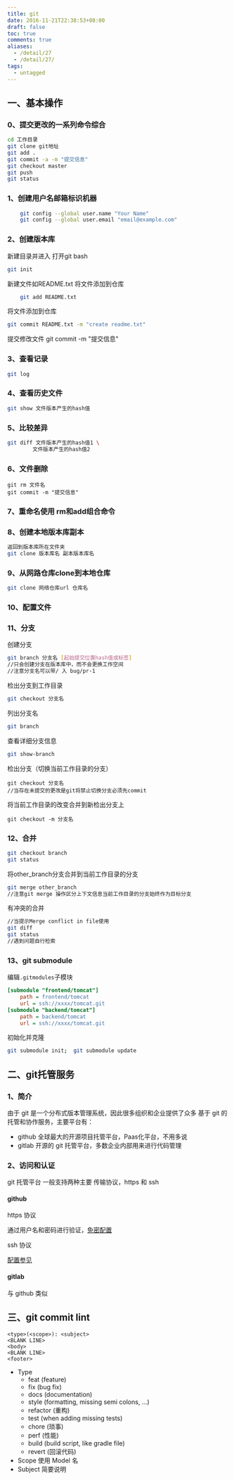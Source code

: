 ```yaml
---
title: git
date: 2016-11-21T22:38:53+08:00
draft: false
toc: true
comments: true
aliases:
  - /detail/27
  - /detail/27/
tags:
  - untagged
---
```


## 一、基本操作

### 0、提交更改的一系列命令综合

```bash
cd 工作目录
git clone git地址
git add .
git commit -a -m "提交信息"
git checkout master
git push
git status
```

### 1、创建用户名邮箱标识机器

```bash
	git config --global user.name "Your Name"
	git config --global user.email "email@example.com"
```

### 2、创建版本库

新建目录并进入
打开git bash

```bash
git init
```

新建文件如README.txt
将文件添加到仓库

```bash
	git add README.txt
```

将文件添加到仓库

```bash
git commit README.txt -m "create readme.txt"
```

提交修改文件 git commit -m "提交信息"

### 3、查看记录

```bash
git log
```

### 4、查看历史文件

```bash
git show 文件版本产生的hash值
```

### 5、比较差异

```bash
git diff 文件版本产生的hash值1 \
        文件版本产生的hash值2
```

### 6、文件删除

```
git rm 文件名
git commit -m "提交信息"
```

### 7、重命名使用 rm和add组合命令

### 8、创建本地版本库副本

```bash
返回到版本库所在文件夹
git clone 版本库名 副本版本库名
```

### 9、从网路仓库clone到本地仓库

```bash
git clone 网络仓库url 仓库名
```

### 10、配置文件

### 11、分支

创建分支

```bash
git branch 分支名 [起始提交位置hash值或标签]
//只会创建分支在版本库中，而不会更换工作空间
//注意分支名可以带/ 入 bug/pr-1
```

检出分支到工作目录

```bash
git checkout 分支名
```

列出分支名

```bash
git branch
```

查看详细分支信息

```bash
git show-branch
```

检出分支（切换当前工作目录的分支）

```
git checkout 分支名
//当存在未提交的更改是git将禁止切换分支必须先commit
```

将当前工作目录的改变合并到新检出分支上

	git checkout -m 分支名

### 12、合并

```bash
git checkout branch
git status
```

将other_branch分支合并到当前工作目录的分支

```bash
git merge other_branch
//注意git merge 操作区分上下文信息当前工作目录的分支始终作为目标分支
```

有冲突的合并

```bash
//当提示Merge conflict in file使用
git diff
git status
//遇到问题自行检索
```

### 13、git submodule

编辑`.gitmodules`子模块

```ini
[submodule "frontend/tomcat"]
	path = frontend/tomcat
	url = ssh://xxxx/tomcat.git
[submodule "backend/tomcat"]
	path = backend/tomcat
	url = ssh://xxxx/tomcat.git
```

初始化并克隆

```bash
git submodule init;  git submodule update
```

## 二、git托管服务

### 1、简介

由于 git 是一个分布式版本管理系统，因此很多组织和企业提供了众多 基于 git 的托管和协作服务，主要平台有：

* github 全球最大的开源项目托管平台，Paas化平台，不用多说
* gitlab 开源的 git 托管平台，多数企业内部用来进行代码管理

### 2、访问和认证

git 托管平台 一般支持两种主要 传输协议，https 和 ssh

#### github

https 协议

通过用户名和密码进行验证，[免密配置](https://docs.github.com/cn/free-pro-team@latest/github/using-git/caching-your-github-credentials-in-git)

ssh 协议

[配置参见](https://docs.github.com/cn/free-pro-team@latest/github/authenticating-to-github/connecting-to-github-with-ssh)

#### gitlab

与 github 类似

## 三、git commit lint

```
<type>(<scope>): <subject>
<BLANK LINE>
<body>
<BLANK LINE>
<footer>
```

* Type
    * feat (feature)
    * fix (bug fix)
    * docs (documentation)
    * style (formatting, missing semi colons, …)
    * refactor (重构)
    * test (when adding missing tests)
    * chore (琐事)
    * perf (性能)
    * build (build script, like gradle file)
    * revert (回滚代码)
* Scope 使用 Model 名
* Subject 简要说明
